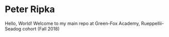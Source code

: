 # Peter Ripka

Hello, World!
Welcome to my main repo at Green-Fox Academy, Rueppellii-Seadog cohort (Fall 2018)
